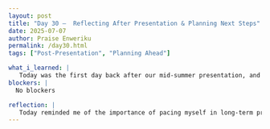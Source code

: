 ```yaml
---
layout: post
title: "Day 30 –  Reflecting After Presentation & Planning Next Steps"
date: 2025-07-07
author: Praise Enweriku
permalink: /day30.html
tags: ["Post-Presentation", "Planning Ahead"]

what_i_learned: |
   Today was the first day back after our mid-summer presentation, and it felt good to take a moment to reflect on everything we’ve accomplished so far. We started the morning by discussing how the presentation went, what feedback we received, and what parts we were proud of. It was interesting to hear everyone’s perspective and realize that each person saw different strengths and areas for improvement. We also began thinking about what our next steps are for the remainder of the program. For me, that means continuing to refine our machine learning models, improving sensor calibration, and starting to think about how we’ll bring everything together for the final demo day. It was a more relaxed day, but also a good reminder that we’re only halfway through and there’s still plenty of work ahead.
blockers: |
  No blockers

reflection: |
   Today reminded me of the importance of pacing myself in long-term projects. The presentation was a big milestone, but it’s not the end, just a checkpoint showing us how far we’ve come and what we still need to achieve. Reflecting as a team helped us celebrate our wins and also acknowledge where we can push ourselves further. I feel recharged and motivated to keep building, testing, and learning. I’m excited to see how our project will continue to grow in the second half of the program
---
```

